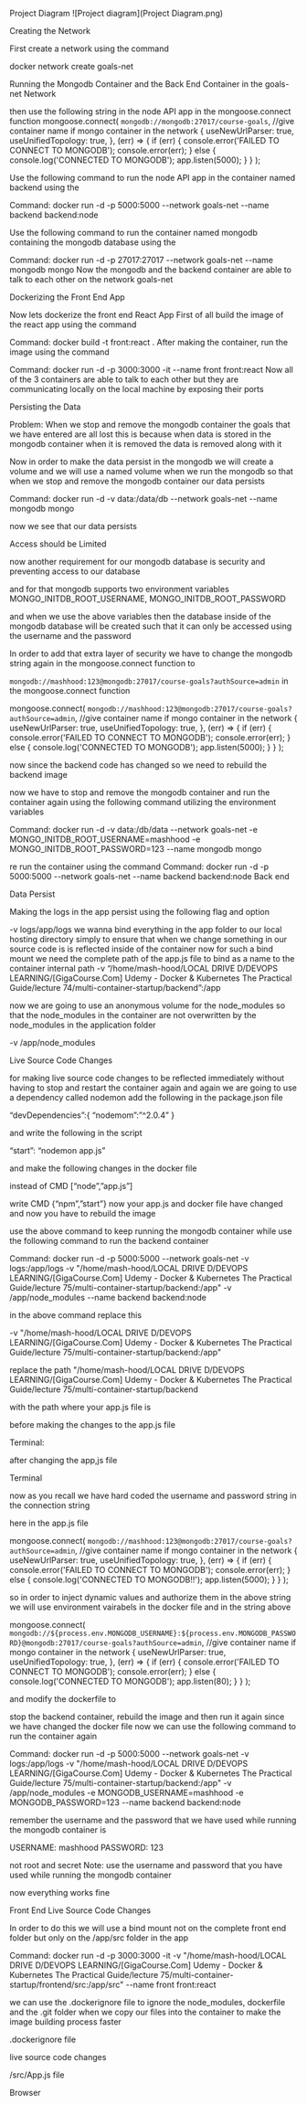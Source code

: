 Project Diagram 
![Project diagram](Project Diagram.png)

Creating the Network

First create a network using the command 

docker network create goals-net 

Running the Mongodb Container and the Back End Container in the goals-net Network

then use the following string in the node API app in the mongoose.connect function 
mongoose.connect(
  `mongodb://mongodb:27017/course-goals`, //give container name if mongo container in the network
  {
    useNewUrlParser: true,
    useUnifiedTopology: true,
  },
  (err) => {
    if (err) {
      console.error('FAILED TO CONNECT TO MONGODB');
      console.error(err);
    } else {
      console.log('CONNECTED TO MONGODB');
      app.listen(5000);
    }
  }
);

Use the following command to run the node API app in the container named backend using the 

Command: docker run -d -p 5000:5000 --network goals-net --name backend backend:node

Use the following command to run the container named mongodb containing the mongodb database using the 

Command: docker run -d -p 27017:27017 --network goals-net --name mongodb mongo
Now the mongodb and the backend container are able to talk to each other on the network goals-net 

Dockerizing the Front End App

Now lets dockerize the front end React App
First of all build the image of the react app using the command 

Command: docker build -t front:react .
After making the container, run the image using the command

Command: docker run -d -p 3000:3000 -it --name front front:react
Now all of the 3 containers are able to talk to each other but they are communicating locally on the local machine by exposing their ports

Persisting the Data

Problem: 
When we stop and remove the mongodb container the goals that we have entered are all lost this is because when data is stored in the mongodb container when it is removed the data is removed along with it 

Now in order to make the data persist in the mongodb we will create a volume and we will use a named  volume when we run the mongodb so that when we stop and remove the mongodb container our data persists

Command: docker run -d -v data:/data/db --network goals-net --name mongodb mongo

now we see that our data persists 





Access should be Limited

now another requirement for our mongodb database is security and preventing access to our database 

and for that mongodb supports two environment variables 
MONGO_INITDB_ROOT_USERNAME, MONGO_INITDB_ROOT_PASSWORD

and when we use the above variables then the database inside of the mongodb database will be created such that it can only be accessed using the username and the password 

In order to add that extra layer of security we have to change the mongodb string again in the mongoose.connect function to 

`mongodb://mashhood:123@mongodb:27017/course-goals?authSource=admin` in the mongoose.connect function 

mongoose.connect(
  `mongodb://mashhood:123@mongodb:27017/course-goals?authSource=admin`, //give container name if mongo container in the network
  {
    useNewUrlParser: true,
    useUnifiedTopology: true,
  },
  (err) => {
    if (err) {
      console.error('FAILED TO CONNECT TO MONGODB');
      console.error(err);
    } else {
      console.log('CONNECTED TO MONGODB');
      app.listen(5000);
    }
  }
);


now since the backend code has changed so we need to rebuild the backend image 

now we have to stop and remove the mongodb container and run the container again using the following command utilizing the environment variables 

Command: docker run -d -v data:/db/data --network goals-net -e MONGO_INITDB_ROOT_USERNAME=mashhood -e MONGO_INITDB_ROOT_PASSWORD=123 --name mongodb mongo

re run the container using the command 
Command: docker run -d -p 5000:5000 --network goals-net --name backend backend:node
Back end

Data Persist

Making the logs in the app persist using the following flag and option 

-v logs/app/logs
we wanna bind everything in the app folder to our local hosting directory simply to ensure that when we change something in our source code is is reflected inside of the container now for such a bind mount we need the complete path of the app.js file 	to bind as a name to the container internal path 
-v  “/home/mash-hood/LOCAL DRIVE D/DEVOPS LEARNING/[GigaCourse.Com] Udemy - Docker & Kubernetes The Practical Guide/lecture 74/multi-container-startup/backend”:/app

now we are going to use an anonymous volume for the node_modules so that the node_modules in the container are not overwritten by the node_modules in the application folder 

-v /app/node_modules

 Live Source Code Changes

for making live source code changes to be reflected immediately without having to stop and restart the container again and again we are going to use a dependency called  nodemon add the following in the package.json file 

“devDependencies”:{
“nodemom”:”^2.0.4”
}

and write the following in the script 

“start”: “nodemon app.js”

and make the following changes in the docker file 

instead of CMD [“node”,”app.js”]

write CMD {“npm”,”start”}
now your app.js and docker file have changed and now you have to rebuild the image

use the above command to keep running the mongodb container while use the following command to run the backend container 

Command:  docker run -d -p 5000:5000 --network goals-net -v logs:/app/logs -v "/home/mash-hood/LOCAL DRIVE D/DEVOPS LEARNING/[GigaCourse.Com] Udemy - Docker & Kubernetes The Practical Guide/lecture 75/multi-container-startup/backend:/app" -v /app/node_modules --name backend backend:node

in the above command replace this 

-v "/home/mash-hood/LOCAL DRIVE D/DEVOPS LEARNING/[GigaCourse.Com] Udemy - Docker & Kubernetes The Practical Guide/lecture 75/multi-container-startup/backend:/app"

replace the path "/home/mash-hood/LOCAL DRIVE D/DEVOPS LEARNING/[GigaCourse.Com] Udemy - Docker & Kubernetes The Practical Guide/lecture 75/multi-container-startup/backend

with the path where your app.js file is 

before making the changes to the app.js file 


Terminal:

after changing the app,js file


Terminal



now as you recall we have hard coded the username and password string in the connection string 

here in the app.js file 

mongoose.connect(
  `mongodb://mashhood:123@mongodb:27017/course-goals?authSource=admin`, //give container name if mongo container in the network
  {
    useNewUrlParser: true,
    useUnifiedTopology: true,
  },
  (err) => {
    if (err) {
      console.error('FAILED TO CONNECT TO MONGODB');
      console.error(err);
    } else {
      console.log('CONNECTED TO MONGODB!!');
      app.listen(5000);
    }
  }
);

so in order to inject dynamic values and authorize them in the above string we will use environment vairabels in the docker file and in the string above 

mongoose.connect(
  `mongodb://${process.env.MONGODB_USERNAME}:${process.env.MONGODB_PASSWORD}@mongodb:27017/course-goals?authSource=admin`, //give container name if mongo container in the network
  {
    useNewUrlParser: true,
    useUnifiedTopology: true,
  },
  (err) => {
    if (err) {
      console.error('FAILED TO CONNECT TO MONGODB');
      console.error(err);
    } else {
      console.log('CONNECTED TO MONGODB');
      app.listen(80);
    }
  }
);

and modify the dockerfile to 














stop the backend container, rebuild the image and then run it  again since we have changed the docker file 
now we can use the following command to run the container again 

Command: docker run -d -p 5000:5000 --network goals-net -v logs:/app/logs -v "/home/mash-hood/LOCAL DRIVE D/DEVOPS LEARNING/[GigaCourse.Com] Udemy - Docker & Kubernetes The Practical Guide/lecture 75/multi-container-startup/backend:/app" -v /app/node_modules -e MONGODB_USERNAME=mashhood -e MONGODB_PASSWORD=123 --name backend backend:node

remember the username and the password that we have used while running the mongodb container is 

USERNAME: mashhood
PASSWORD: 123

not root and secret 
Note: use the username and password that you have used while running the mongodb container 

now everything works fine 


Front End Live Source Code Changes

In order to do this we will use a bind mount not on the complete front end folder but only on the /app/src folder in the app 

Command: docker run -d -p 3000:3000 -it -v "/home/mash-hood/LOCAL DRIVE D/DEVOPS LEARNING/[GigaCourse.Com] Udemy - Docker & Kubernetes The Practical Guide/lecture 75/multi-container-startup/frontend/src:/app/src" --name front front:react

we can use the .dockerignore file to ignore the node_modules, dockerfile and the .git folder when we copy our files into the container to make the image building process faster

.dockerignore file



live source code changes

/src/App.js file 


Browser
